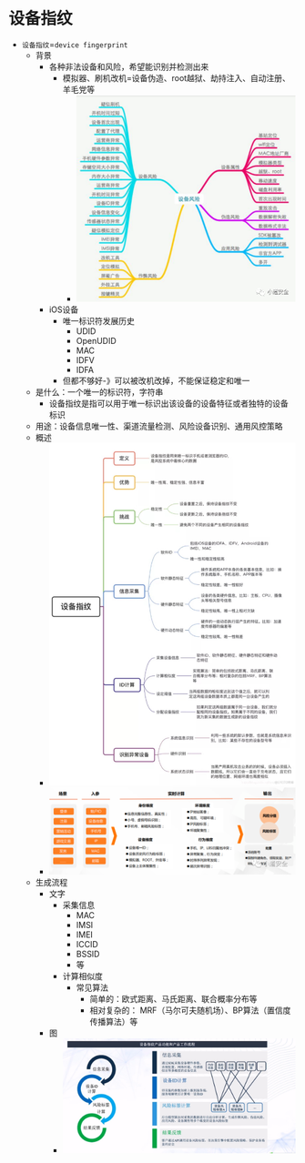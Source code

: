 # 设备指纹

* `设备指纹`=`device fingerprint`
  * 背景
    * 各种非法设备和风险，希望能识别并检测出来
      * 模拟器、刷机改机=设备伪造、root越狱、劫持注入、自动注册、羊毛党等
        * ![device_risk](../assets/img/device_risk.png)
    * iOS设备
      * 唯一标识符发展历史
        * UDID
        * OpenUDID
        * MAC
        * IDFV
        * IDFA
      * 但都不够好-》可以被改机改掉，不能保证稳定和唯一
  * 是什么：一个唯一的标识符，字符串
    * 设备指纹是指可以用于唯一标识出该设备的设备特征或者独特的设备标识
  * 用途：设备信息唯一性、渠道流量检测、风险设备识别、通用风控策略
  * 概述
    * ![device_fingerprint_overview](../assets/img/device_fingerprint_overview.jpg)
    * ![device_fingerprint_all_aspect](../assets/img/device_fingerprint_all_aspect.jpg)
  * 生成流程
    * 文字
      * 采集信息
        * MAC
        * IMSI
        * IMEI
        * ICCID
        * BSSID
        * 等
      * 计算相似度
        * 常见算法
          * 简单的：欧式距离、马氏距离、联合概率分布等
          * 相对复杂的： MRF（马尔可夫随机场）、BP算法（置信度传播算法）等
    * 图
      * ![device_fingerprint_gen_process](../assets/img/device_fingerprint_gen_process.jpg)
